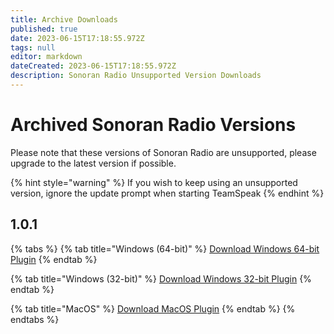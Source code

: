 ```yaml
---
title: Archive Downloads
published: true
date: 2023-06-15T17:18:55.972Z
tags: null
editor: markdown
dateCreated: 2023-06-15T17:18:55.972Z
description: Sonoran Radio Unsupported Version Downloads
---
```


# Archived Sonoran Radio Versions

Please note that these versions of Sonoran Radio are unsupported, please upgrade to the latest version if possible.

{% hint style="warning" %}
If you wish to keep using an unsupported version, ignore the update prompt when starting TeamSpeak
{% endhint %}

## 1.0.1

{% tabs %}
{% tab title="Windows (64-bit)" %}
[Download Windows 64-bit Plugin](https://download.sonoransoftware.com/sonoranradio/prod/archive/sr101\_archive\_win64.ts3\_plugin)
{% endtab %}

{% tab title="Windows (32-bit)" %}
[Download Windows 32-bit Plugin](https://download.sonoransoftware.com/sonoranradio/prod/archive/sr101\_archive\_win32.ts3\_plugin)
{% endtab %}

{% tab title="MacOS" %}
[Download MacOS Plugin](https://download.sonoransoftware.com/sonoranradio/prod/archive/sr101\_archive\_macos.ts3\_plugin)
{% endtab %}
{% endtabs %}
